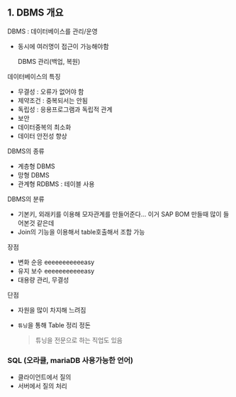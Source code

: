 ## 1. DBMS 개요

DBMS : 데이터베이스를 관리/운영 

- 동시에 여러명이 접근이 가능해야함 

  DBMS 관리(백업, 복원)



데이터베이스의 특징 

- 무결성 : 오류가 없어야 함
- 제약조건 : 중복되서는 안됨 
- 독립성 : 응용프로그램과 독립적 관계 
- 보안 
- 데이터중복의 최소화
- 데이터 안전성 향상



 DBMS의 종류

- 계층형 DBMS
- 망형 DBMS
- 관계형 RDBMS : 테이블 사용



DBMS의 분류

- 기본키, 외래키를 이용해 모자관계를 만들어준다... 이거 SAP BOM 만들때 많이 들어본것 같은데
- Join의 기능을 이용해서 table호출해서 조합 가능 



장점 

- 변화 순응 eeeeeeeeeeeasy
- 유지 보수 eeeeeeeeeeeasy
- 대용량 관리, 무결성

단점

- 자원을 많이 차지해 느려짐

- `튜닝`을 통해 Table 정리 정돈 

  > 튜닝을 전문으로 하는 직업도 있음

### SQL (오라클, mariaDB 사용가능한 언어)

- 클라이언트에서 질의
- 서버에서 질의 처리











